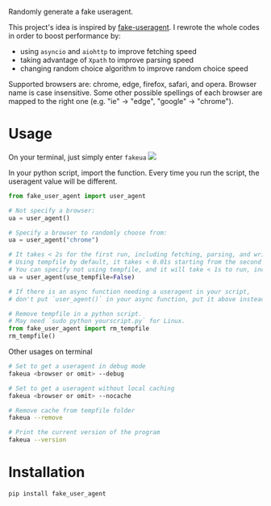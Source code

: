 Randomly generate a fake useragent.

This project's idea is inspired by [fake-useragent](https://github.com/hellysmile/fake-useragent). I rewrote the whole codes in order to boost performance by:
  - using `asyncio` and `aiohttp` to improve fetching speed
  - taking advantage of `Xpath` to improve parsing speed
  - changing random choice algorithm to improve random choice speed

Supported browsers are: chrome, edge, firefox, safari, and opera. Browser name is case insensitive. Some other possible spellings of each browser are mapped to the right one (e.g. "ie" -> "edge", "google" -> "chrome").

# Usage
On your terminal, just simply enter `fakeua`
![](/screenshots/new.png)

In your python script, import the function. Every time you run the script, the useragent value will be different.
```python
from fake_user_agent import user_agent

# Not specify a browser:
ua = user_agent()

# Specify a browser to randomly choose from:
ua = user_agent("chrome")

# It takes < 2s for the first run, including fetching, parsing, and writing cache. 
# Using tempfile by default, it takes < 0.01s starting from the second time. 
# You can specify not using tempfile, and it will take < 1s to run, including fetching and parsing:
ua = user_agent(use_tempfile=False)

# If there is an async function needing a useragent in your script,
# don't put `user_agent()` in your async function, put it above instead.

# Remove tempfile in a python script. 
# May need `sudo python yourscript.py` for Linux.
from fake_user_agent import rm_tempfile
rm_tempfile()  
```

Other usages on terminal
```bash
# Set to get a useragent in debug mode
fakeua <browser or omit> --debug

# Set to get a useragent without local caching
fakeua <browser or omit> --nocache

# Remove cache from tempfile folder
fakeua --remove  

# Print the current version of the program
fakeua --version
```

# Installation
```python
pip install fake_user_agent
```
